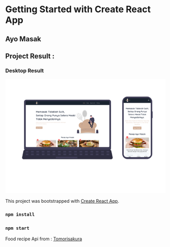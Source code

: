 # Getting Started with Create React App

## Ayo Masak
## Project Result :

### Desktop Result
<img src="src/assets/result/result.png" width=900/>

This project was bootstrapped with [Create React App](https://github.com/facebook/create-react-app).

### `npm install`
### `npm start`


Food recipe Api from :
[Tomorisakura](https://github.com/tomorisakura/unofficial-masakapahariini-api)


